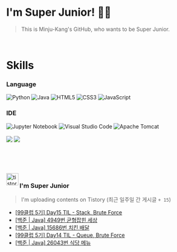 
# I'm Super Junior! 🐱‍🏍
  > This is Minju-Kang's GitHub, who wants to be Super Junior.

<br>

<h1>Skills</h1>
<h3>Language</h3>
<div sytle="display:inline;">
<img alt="Python" src="https://img.shields.io/badge/Python-3776AB?style=flat-square&logo=Python&logoColor=white"/>
<img alt="Java" src="https://img.shields.io/badge/JAVA-007396?style=flat-square&logo=Java&logoColor=white"/>
<img alt="HTML5" src="https://img.shields.io/badge/HTML5-E34F26?style=flat-square&logo=HTML5&logoColor=white"/>
<img alt="CSS3" src="https://img.shields.io/badge/CSS3-1572B6?style=flat-square&logo=CSS3&logoColor=white"/>
<img alt="JavaScript" src="https://img.shields.io/badge/JavaScript-F7DF1E?style=flat-square&logo=JavaScript&logoColor=black"/>
</div>
<h3>IDE</h3>
<div sytle="display:inline;">
<img alt="Jupyter Notebook" src="https://img.shields.io/badge/Jupyter-F37626?style=flat-square&logo=Jupyter&logoColor=white"/>
<img alt="Visual Studio Code" src="https://img.shields.io/badge/Visual Studio Code-007ACC?style=flat-square&logo=Visual Studio Code&logoColor=white"/>
<img alt="Apache Tomcat" src="https://img.shields.io/badge/Apache Tomcat-F8DC75?style=flat-square&logo=Apache Tomcat&logoColor=black"/>
</div>
<br>

<img src="https://github-readme-stats.vercel.app/api/top-langs/?username=minjukang727" >
<img src="https://github-readme-stats.vercel.app/api?username=MinjuKang727&show_icons=true&theme=radical">

<br><br>


<br>

<img src="https://github.com/MinjuKang727/MinjuKang727/assets/108849480/0ac49170-7c8c-4c99-b0e5-86c414fc591c" alt="tistory-icon_IamSuperJunior" width="32px" align="left">

###  I'm Super Junior
  > I'm uploading contents on Tistory  (최근 일주일 간 게시글 `+ 15`)  

- <a href="https://ajtwltsk.tistory.com/379"> [99클럽 5기] Day15 TIL - Stack, Brute Force </a><br>  
- <a href="https://ajtwltsk.tistory.com/378"> [백준 | Java] 4949번 균형잡힌 세상 </a><br>  
- <a href="https://ajtwltsk.tistory.com/377"> [백준 | Java] 15686번 치킨 배달 </a><br>  
- <a href="https://ajtwltsk.tistory.com/376"> [99클럽 5기] Day14 TIL - Queue, Brute Force </a><br>  
- <a href="https://ajtwltsk.tistory.com/375"> [백준 | Java] 26043번 식당 메뉴 </a><br>  

